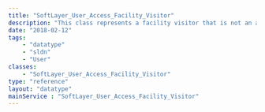 ```yaml
---
title: "SoftLayer_User_Access_Facility_Visitor"
description: "This class represents a facility visitor that is not an active employee or customer."
date: "2018-02-12"
tags:
    - "datatype"
    - "sldn"
    - "User"
classes:
    - "SoftLayer_User_Access_Facility_Visitor"
type: "reference"
layout: "datatype"
mainService : "SoftLayer_User_Access_Facility_Visitor"
---
```

